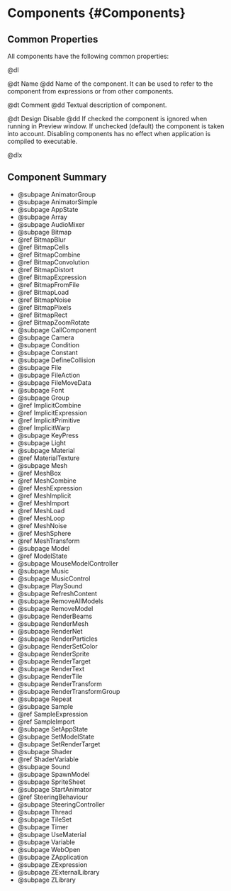 # Components {#Components}

## Common Properties

All components have the following common properties:

@dl

@dt Name
@dd Name of the component. It can be used to refer to the component from expressions or from other components.

@dt Comment
@dd Textual description of component.

@dt Design Disable
@dd If checked the component is ignored when running in Preview window. If unchecked (default) the component is taken into account. Disabling components has no effect when application is compiled to executable.

@dlx

## Component Summary

* @subpage AnimatorGroup
* @subpage AnimatorSimple
* @subpage AppState
* @subpage Array
* @subpage AudioMixer
* @subpage Bitmap
* @ref BitmapBlur
* @ref BitmapCells
* @ref BitmapCombine
* @ref BitmapConvolution
* @ref BitmapDistort
* @ref BitmapExpression
* @ref BitmapFromFile
* @ref BitmapLoad
* @ref BitmapNoise
* @ref BitmapPixels
* @ref BitmapRect
* @ref BitmapZoomRotate
* @subpage CallComponent
* @subpage Camera
* @subpage Condition
* @subpage Constant
* @subpage DefineCollision
* @subpage File
* @subpage FileAction
* @subpage FileMoveData
* @subpage Font
* @subpage Group
* @ref ImplicitCombine
* @ref ImplicitExpression
* @ref ImplicitPrimitive
* @ref ImplicitWarp
* @subpage KeyPress
* @subpage Light
* @subpage Material
* @ref MaterialTexture
* @subpage Mesh
* @ref MeshBox
* @ref MeshCombine
* @ref MeshExpression
* @ref MeshImplicit
* @ref MeshImport
* @ref MeshLoad
* @ref MeshLoop
* @ref MeshNoise
* @ref MeshSphere
* @ref MeshTransform
* @subpage Model
* @ref ModelState
* @subpage MouseModelController
* @subpage Music
* @subpage MusicControl
* @subpage PlaySound
* @subpage RefreshContent
* @subpage RemoveAllModels
* @subpage RemoveModel
* @subpage RenderBeams
* @subpage RenderMesh
* @subpage RenderNet
* @subpage RenderParticles
* @subpage RenderSetColor
* @subpage RenderSprite
* @subpage RenderTarget
* @subpage RenderText
* @subpage RenderTile
* @subpage RenderTransform
* @subpage RenderTransformGroup
* @subpage Repeat
* @subpage Sample
* @ref SampleExpression
* @ref SampleImport
* @subpage SetAppState
* @subpage SetModelState
* @subpage SetRenderTarget
* @subpage Shader
* @ref ShaderVariable
* @subpage Sound
* @subpage SpawnModel
* @subpage SpriteSheet
* @subpage StartAnimator
* @ref SteeringBehaviour
* @subpage SteeringController
* @subpage Thread
* @subpage TileSet
* @subpage Timer
* @subpage UseMaterial
* @subpage Variable
* @subpage WebOpen
* @subpage ZApplication
* @subpage ZExpression
* @subpage ZExternalLibrary
* @subpage ZLibrary